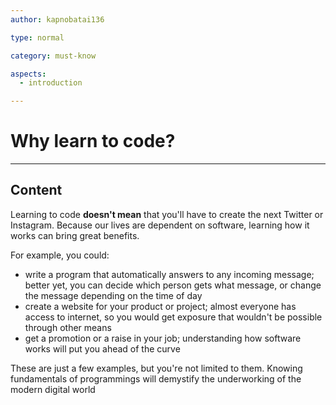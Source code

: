 ```yaml
---
author: kapnobatai136

type: normal

category: must-know

aspects:
  - introduction

---
```


# Why learn to code?

---
## Content

Learning to code **doesn't mean** that you'll have to create the next Twitter or Instagram. Because our lives are dependent on software, learning how it works can bring great benefits.

For example, you could:
- write a program that automatically answers to any incoming message; better yet, you can decide which person gets what message, or change the message depending on the time of day
- create a website for your product or project; almost everyone has access to internet, so you would get exposure that wouldn't be possible through other means
- get a promotion or a raise in your job; understanding how software works will put you ahead of the curve

These are just a few examples, but you're not limited to them. Knowing fundamentals of programmings will demystify the underworking of the modern digital world
